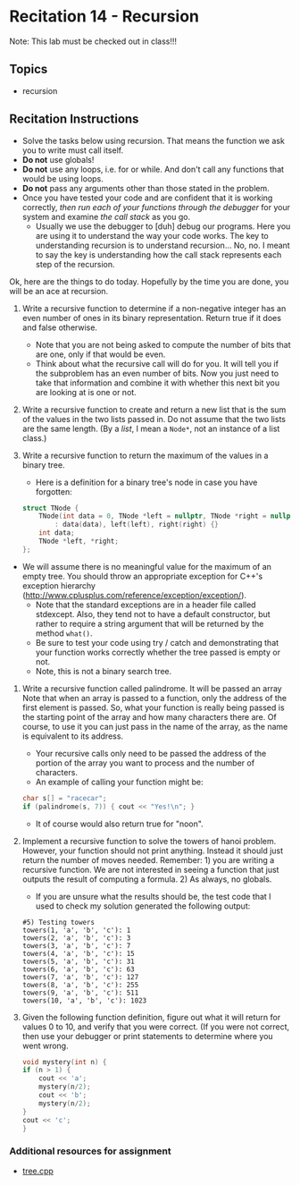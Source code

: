 # Recitation 14 - Recursion
Note: This lab must be checked out in class!!!

## Topics
* recursion
## Recitation Instructions
* Solve the tasks below using recursion. That means the function we ask you to write must call itself.
* **Do not** use globals!
* **Do not** use any loops, i.e. for or while. And don't call any functions that would be using loops.
* **Do not** pass any arguments other than those stated in the problem.
* Once you have tested your code and are confident that it is working correctly, *then run each of your functions through the debugger* for your system and examine *the call stack* as you go. 
    * Usually we use the debugger to [duh] debug our programs. Here you are using it to understand the way your code works. The key to understanding recursion is to understand recursion... No, no. I meant to say the key is understanding how the call stack represents each step of the recursion.

Ok, here are the things to do today. Hopefully by the time you are done, you will be an ace at recursion.

1. Write a recursive function to determine if a non-negative integer has an even number of ones in its binary representation. Return true if it does and false otherwise.
    * Note that you are not being asked to compute the number of bits that are one, only if that would be even.
    * Think about what the recursive call will do for you. It will tell you if the subproblem has an even number of bits. Now you just need to take that information and combine it with whether this next bit you are looking at is one or not.
1. Write a recursive function to create and return a new list that is the sum of the values in the two lists passed in. Do not assume that the two lists are the same length. (By a *list*, I mean a `Node*`, not an instance of a list class.)

1. Write a recursive function to return the maximum of the values in a binary tree.
    * Here is a definition for a binary tree's node in case you have forgotten:
    ```C++
    struct TNode {
        TNode(int data = 0, TNode *left = nullptr, TNode *right = nullptr)
            : data(data), left(left), right(right) {}
        int data;
        TNode *left, *right;
    };
    ```
* We will assume there is no meaningful value for the maximum of an empty tree. You should throw an appropriate exception for C++'s exception hierarchy (http://www.cplusplus.com/reference/exception/exception/).
    * Note that the standard exceptions are in a header file called stdexcept. Also, they tend not to have a default constructor, but rather to require a string argument that will be returned by the method `what()`.
    * Be sure to test your code using try / catch and demonstrating that your function works correctly whether the tree passed is empty or not.
    * Note, this is not a binary search tree.
1. Write a recursive function called palindrome. It will be passed an array Note that when an array is passed to a function, only the address of the first element is passed. So, what your function is really being passed is the starting point of the array and how many characters there are. Of course, to use it you can just pass in the name of the array, as the name is equivalent to its address.
    * Your recursive calls only need to be passed the address of the portion of the array you want to process and the number of characters.
    * An example of calling your function might be:
    ```c++
    char s[] = "racecar";
    if (palindrome(s, 7)) { cout << "Yes!\n"; }
    ```
    * It of course would also return true for "noon".
1. Implement a recursive function to solve the towers of hanoi problem. However, your function should not print anything. Instead it should just return the number of moves needed.
Remember: 1) you are writing a recursive function. We are not interested in seeing a function that just outputs the result of computing a formula. 2) As always, no globals.

    * If you are unsure what the results should be, the test code that I used to check my solution generated the following output:
    ```
    #5) Testing towers
    towers(1, 'a', 'b', 'c'): 1
    towers(2, 'a', 'b', 'c'): 3
    towers(3, 'a', 'b', 'c'): 7
    towers(4, 'a', 'b', 'c'): 15
    towers(5, 'a', 'b', 'c'): 31
    towers(6, 'a', 'b', 'c'): 63
    towers(7, 'a', 'b', 'c'): 127
    towers(8, 'a', 'b', 'c'): 255
    towers(9, 'a', 'b', 'c'): 511
    towers(10, 'a', 'b', 'c'): 1023
    ```
1. Given the following function definition, figure out what it will return for values 0 to 10, and verify that you were correct. (If you were not correct, then use your debugger or print statements to determine where you went wrong.
    ```C++
    void mystery(int n) { 
    if (n > 1) { 
        cout << 'a'; 
        mystery(n/2); 
        cout << 'b'; 
        mystery(n/2); 
    } 
    cout << 'c'; 
    }
    ```

### Additional resources for assignment
* [tree.cpp](./tree.cpp)